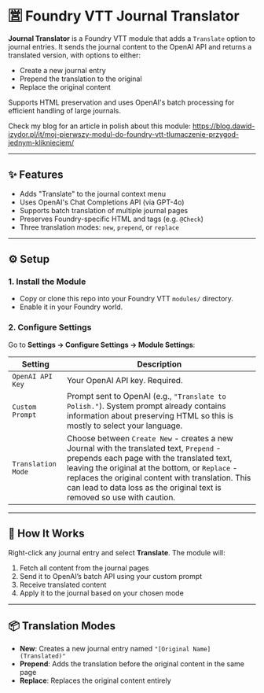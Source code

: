 # 🈺 Foundry VTT Journal Translator

**Journal Translator** is a Foundry VTT module that adds a `Translate` option to journal entries. It sends the journal content to the OpenAI API and returns a translated version, with options to either:

- Create a new journal entry
- Prepend the translation to the original
- Replace the original content

Supports HTML preservation and uses OpenAI's batch processing for efficient handling of large journals.

Check my blog for an article in polish about this module: https://blog.dawid-izydor.pl/it/moj-pierwszy-modul-do-foundry-vtt-tlumaczenie-przygod-jednym-kliknieciem/

---

## ✨ Features

- Adds "Translate" to the journal context menu
- Uses OpenAI's Chat Completions API (via GPT-4o)
- Supports batch translation of multiple journal pages
- Preserves Foundry-specific HTML and tags (e.g. `@Check`)
- Three translation modes: `new`, `prepend`, or `replace`

---

## ⚙️ Setup

### 1. Install the Module

- Copy or clone this repo into your Foundry VTT `modules/` directory.
- Enable it in your Foundry world.

### 2. Configure Settings

Go to **Settings → Configure Settings → Module Settings**:

| Setting              | Description |
|----------------------|-------------|
| `OpenAI API Key`     | Your OpenAI API key. Required. |
| `Custom Prompt`      | Prompt sent to OpenAI (e.g., `"Translate to Polish."`). System prompt already contains information about preserving HTML so this is mostly to select your language. |
| `Translation Mode`   | Choose between `Create New` - creates a new Journal with the translated text, `Prepend` - prepends each page with the translated text, leaving the original at the bottom, or `Replace` - replaces the original content with translation. This can lead to data loss as the original text is removed so use with caution. |

---

## 🧠 How It Works

Right-click any journal entry and select **Translate**. The module will:

1. Fetch all content from the journal pages
2. Send it to OpenAI’s batch API using your custom prompt
3. Receive translated content
4. Apply it to the journal based on your chosen mode

---

## 📦 Translation Modes

- **New**: Creates a new journal entry named `"[Original Name] (Translated)"`
- **Prepend**: Adds the translation before the original content in the same page
- **Replace**: Replaces the original content entirely
